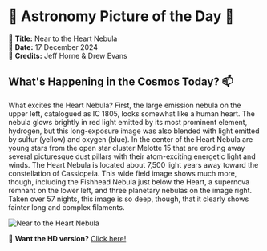 # 🌌 **Astronomy Picture of the Day** 🌌

🔭 **Title:** Near to the Heart Nebula  
📅 **Date:** 17 December 2024  
📸 **Credits:** 
Jeff Horne & 
Drew Evans
  

## **What's Happening in the Cosmos Today?** 📫

What excites the Heart Nebula? First, the large emission nebula on the upper left, catalogued as IC 1805, looks somewhat like a human heart.  The nebula glows brightly in red light emitted by its most prominent element, hydrogen, but this long-exposure image was also blended with light emitted by sulfur (yellow) and oxygen (blue).  In the center of the Heart Nebula are young stars from the open star cluster Melotte 15 that are eroding away several picturesque dust pillars with their atom-exciting energetic light and winds. The Heart Nebula is located about 7,500 light years away toward the constellation of Cassiopeia.  This wide field image shows much more, though, including the Fishhead Nebula just below the Heart, a supernova remnant on the lower left, and three planetary nebulas on the image right.  Taken over 57 nights, this image is so deep, though, that it clearly shows fainter long and complex filaments.


![Near to the Heart Nebula](https://apod.nasa.gov/apod/image/2412/Heart_HorneEvans_1080.jpg)

🌠 **Want the HD version?** [Click here!](https://apod.nasa.gov/apod/image/2412/Heart_HorneEvans_4096.jpg)
